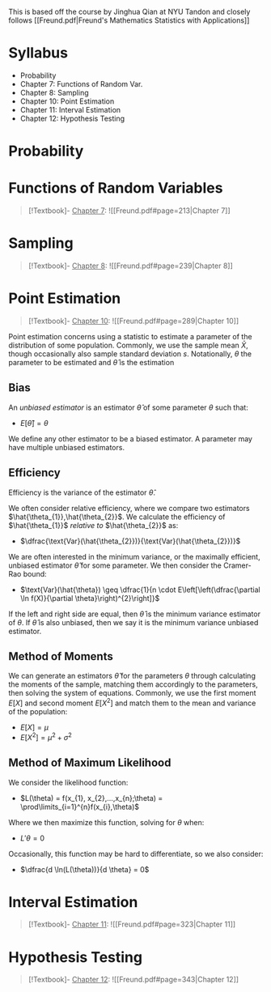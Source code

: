 This is based off the course by Jinghua Qian at NYU Tandon and closely follows [[Freund.pdf|Freund's Mathematics Statistics with Applications]] 

# Syllabus
- Probability
- Chapter 7: Functions of Random Var.
- Chapter 8: Sampling
- Chapter 10: Point Estimation
- Chapter 11: Interval Estimation
- Chapter 12: Hypothesis Testing

# Probability 

# Functions of Random Variables
>[!Textbook]- 
><u>Chapter 7</u>: ![[Freund.pdf#page=213|Chapter 7]] 

# Sampling
>[!Textbook]- 
><u>Chapter 8</u>: ![[Freund.pdf#page=239|Chapter 8]] 

# Point Estimation
>[!Textbook]- 
><u>Chapter 10</u>: ![[Freund.pdf#page=289|Chapter 10]] 

Point estimation concerns using a statistic to estimate a parameter of the distribution of some population. Commonly, we use the sample mean $\bar{X}$, though occasionally also sample standard deviation $s$. Notationally, $\theta$ the parameter to be estimated and $\hat{\theta}$ is the estimation

## Bias
An *unbiased estimator* is an estimator $\hat{\theta}$ of some parameter $\theta$ such that:
- $E[\hat{\theta}] = \theta$ 

We define any other estimator to be a biased estimator. A parameter may have multiple unbiased estimators.

## Efficiency
Efficiency is the variance of the estimator $\hat{\theta}$. 

We often consider relative efficiency, where we compare two estimators $\hat{\theta_{1}},\hat{\theta_{2}}$. We calculate the efficiency of $\hat{\theta_{1}}$ *relative to* $\hat{\theta_{2}}$ as:
- $\dfrac{\text{Var}(\hat{\theta_{2}})}{\text{Var}(\hat{\theta_{2}})}$

We are often interested in the minimum variance, or the maximally efficient, unbiased estimator $\hat{\theta}$ for some parameter. We then consider the Cramer-Rao bound:
- $\text{Var}(\hat{\theta}) \geq \dfrac{1}{n \cdot E\left[\left(\dfrac{\partial \ln f(X)}{\partial \theta}\right)^{2}\right]}$

If the left and right side are equal, then $\hat{\theta}$ is the minimum variance estimator of $\theta$. If $\hat{\theta}$ is also unbiased, then we say it is the minimum variance unbiased estimator. 

## Method of Moments
We can generate an estimators $\hat{\theta}$ for the parameters $\theta$ through calculating the moments of the sample, matching them accordingly to the parameters, then solving the system of equations. Commonly, we use the first moment $E[X]$ and second moment $E[X^{2}]$ and match them to the mean and variance of the population:
- $E[X] = \mu$
- $E[X^{2}] = \mu^{2} + \sigma^{2}$

## Method of Maximum Likelihood
We consider the likelihood function:
- $L(\theta) = f(x_{1}, x_{2},...,x_{n};\theta) = \prod\limits_{i=1}^{n}f(x_{i},\theta)$

Where we then maximize this function, solving for $\theta$ when:
- $L'{\theta} = 0$

Occasionally, this function may be hard to differentiate, so we also consider:
- $\dfrac{d \ln(L(\theta))}{d \theta} = 0$

# Interval Estimation
>[!Textbook]- 
><u>Chapter 11</u>: ![[Freund.pdf#page=323|Chapter 11]] 

# Hypothesis Testing
>[!Textbook]- 
><u>Chapter 12</u>: ![[Freund.pdf#page=343|Chapter 12]] 